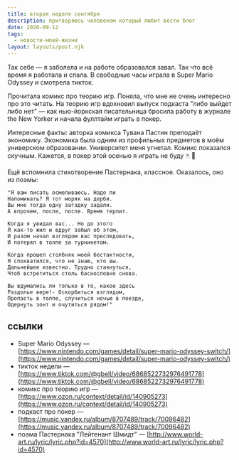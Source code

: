 ```yaml
---
title: вторая неделя сентября
description: притворяюсь человеком который любит вести блог
date: 2020-09-12
tags:
  - новости-моей-жизни
layout: layouts/post.njk
---
```


Так себе — я заболела и на работе образовался завал. Так что всё время я работала и спала. В свободные часы играла в Super Mario Odyssey и смотрела тикток.

Прочитала комикс про теорию игр. Поняла, что мне не очень интересно про это читать. На теорию игр вдохновил выпуск подкаста "либо выйдет либо нет" — как нью-йоркская писательница бросила работу в журнале the New Yorker и начала фуллтайм играть в покер. 

Интересные факты: авторка комикса Тувана Пастин преподаёт экономику. Экономика была одним из профильных предметов в моём универском образовании. Университет меня угнетал. Комикс показался скучным. Кажется, в покер этой осенью я играть не буду 🃏 😬

Ещё вспомнила стихотворение Пастернака, классное. Оказалось, оно из поэмы:
```
"Я вам писать осмеливаюсь. Надо ли
Напоминать? Я тот моряк на дерби.
Вы мне тогда одну загадку задали.
А впрочем, после, после. Bремя терпит.

Когда я увидал вас... Но до этого
Я как-то жил и вдруг забыл об этом,
И разом начал взглядом вас преследовать,
И потерял в толпе за турникетом.

Когда прошел столбняк моей бестактности,
Я спохватился, что не знаю, кто вы.
Дальнейшее известно. Трудно стакнуться,
Чтоб встретиться столь баснословно снова.

Вы вдумались ли только в то, какое здесь
Раздолье вере!- Оскорбиться взглядом,
Пропасть в толпе, случиться ночью в поезде,
Одернуть зонт и очутиться рядом!"
```

## ссылки

- Super Mario Odyssey — [https://www.nintendo.com/games/detail/super-mario-odyssey-switch/](https://www.nintendo.com/games/detail/super-mario-odyssey-switch/)
- тикток недели — [https://www.tiktok.com/@gbell/video/6868522732976491778](https://www.tiktok.com/@gbell/video/6868522732976491778)
- комикс про теорию игр — [https://www.ozon.ru/context/detail/id/140905273](https://www.ozon.ru/context/detail/id/140905273)
- подкаст про покер — [https://music.yandex.ru/album/8707489/track/70096482](https://music.yandex.ru/album/8707489/track/70096482)
- поэма Пастернака "Лейтенант Шмидт" — [http://www.world-art.ru/lyric/lyric.php?id=4570](http://www.world-art.ru/lyric/lyric.php?id=4570)
